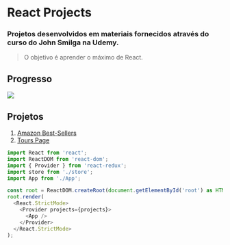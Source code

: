 # React Projects

### Projetos desenvolvidos em materiais fornecidos através do curso do John Smilga na Udemy.

> O objetivo é aprender o máximo de React.

## Progresso

![](https://geps.dev/progress/20)

## Projetos 
1. [Amazon Best-Sellers](https://amazonbestsellersproject.netlify.app)
2. [Tours Page](https://turismapp.netlify.app/)


```javascript
import React from 'react';
import ReactDOM from 'react-dom';
import { Provider } from 'react-redux';
import store from './store';
import App from './App';

const root = ReactDOM.createRoot(document.getElementById('root') as HTMLElement);
root.render(
  <React.StrictMode>
    <Provider projects={projects}>
      <App />
    </Provider>
  </React.StrictMode>
);
```
